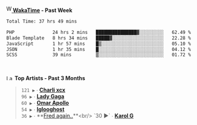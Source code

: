 <img src="https://github.com/dxnter/dxnter/assets/17434202/67b21fa4-d36d-46f9-9dec-f23d976b00ef" alt="WakaTime Logo" width="14" height="18"/><a href="https://wakatime.com/@dxnter" target="_blank"><strong> WakaTime</strong></a><strong> - Past Week</strong>

<!--START_SECTION:waka-->

```txt
Total Time: 37 hrs 49 mins

PHP              24 hrs 2 mins   ███████████████▓░░░░░░░░░   62.49 %
Blade Template   8 hrs 34 mins   █████▓░░░░░░░░░░░░░░░░░░░   22.28 %
JavaScript       1 hr 57 mins    █▒░░░░░░░░░░░░░░░░░░░░░░░   05.10 %
JSON             1 hr 35 mins    █░░░░░░░░░░░░░░░░░░░░░░░░   04.12 %
SCSS             39 mins         ▒░░░░░░░░░░░░░░░░░░░░░░░░   01.72 %
```

<!--END_SECTION:waka-->

<br/>

<!--START_LASTFM_ARTISTS:{"period": "3month", "rows": 6}-->
<a href="https://last.fm" target="_blank"><img src="https://user-images.githubusercontent.com/17434202/215290617-e793598d-d7c9-428f-9975-156db1ba89cc.svg" alt="Last.fm Logo" width="18" height="13"/></a> **Top Artists - Past 3 Months**

> `121 ▶️` ∙ **[Charli xcx](https://www.last.fm/music/Charli+xcx)**<br/>
> `96 ▶️` ∙ **[Lady Gaga](https://www.last.fm/music/Lady+Gaga)**<br/>
> `60 ▶️` ∙ **[Omar Apollo](https://www.last.fm/music/Omar+Apollo)**<br/>
> `54 ▶️` ∙ **[Iglooghost](https://www.last.fm/music/Iglooghost)**<br/>
> `36 ▶️` ∙ **[Fred again..](https://www.last.fm/music/Fred+again..)**<br/>
> `30 ▶️` ∙ **[Karol G](https://www.last.fm/music/Karol+G)**<br/>
<!--END_LASTFM_ARTISTS-->

